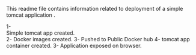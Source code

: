 This readme file contains information related to deployment of a simple tomcat application .

1- <br>Simple tomcat app created. </br>
2- Docker images created.
3- Pushed to Public Docker hub
4- tomcat app container created.
3- Application exposed on browser.
